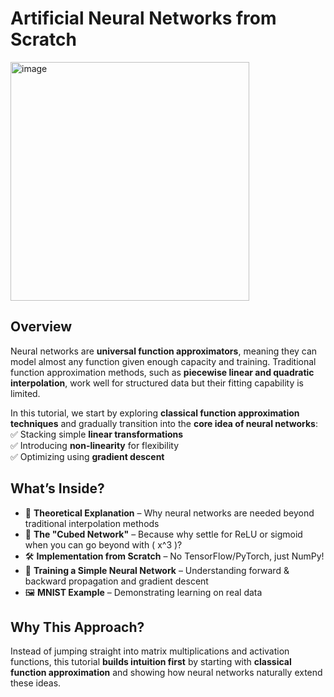 # Artificial Neural Networks from Scratch  

<img width="382" alt="image" src="https://github.com/user-attachments/assets/b9956cef-dc58-43ce-8a8c-914e03d298b0" />


## Overview  
Neural networks are **universal function approximators**, meaning they can model almost any function given enough capacity and training. Traditional function approximation methods, such as **piecewise linear and quadratic interpolation**, work well for structured data but their fitting capability is limited.  

In this tutorial, we start by exploring **classical function approximation techniques** and gradually transition into the **core idea of neural networks**:  
✅ Stacking simple **linear transformations**  
✅ Introducing **non-linearity** for flexibility  
✅ Optimizing using **gradient descent**  

## What’s Inside?  
- 📖 **Theoretical Explanation** – Why neural networks are needed beyond traditional interpolation methods
- 🎲 **The "Cubed Network"** – Because why settle for ReLU or sigmoid when you can go beyond with \( x^3 \)?  
- 🛠 **Implementation from Scratch** – No TensorFlow/PyTorch, just NumPy!  
- 🔄 **Training a Simple Neural Network** – Understanding forward & backward propagation and gradient descent  
- 🖼 **MNIST Example** – Demonstrating learning on real data  

## Why This Approach?  
Instead of jumping straight into matrix multiplications and activation functions, this tutorial **builds intuition first** by starting with **classical function approximation** and showing how neural networks naturally extend these ideas.  
